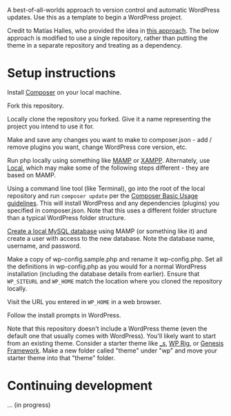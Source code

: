 A best-of-all-worlds approach to version control and automatic WordPress updates. Use this as a template to begin a WordPress project.

Credit to Matías Halles, who provided the idea in [this approach](https://medium.com/@halles/wordpress-composer-git-1ccf29a9827a). The below approach is modified to use a single repository, rather than putting the theme in a separate repository and treating as a dependency.

# Setup instructions
Install [Composer](https://getcomposer.org/) on your local machine.

Fork this repository.

Locally clone the repository you forked. Give it a name representing the project you intend to use it for.

Make and save any changes you want to make to composer.json - add / remove plugins you want, change WordPress core version, etc.

Run php locally using something like [MAMP](https://www.mamp.info) or [XAMPP](https://www.apachefriends.org/download.html). Alternately, use [Local](https://localwp.com/), which may make some of the following steps different - they are based on MAMP.

Using a command line tool (like Terminal), go into the root of the local repository and run `composer update` per the [Composer Basic Usage guidelines](https://getcomposer.org/doc/01-basic-usage.md). This will install WordPress and any dependencies (plugins) you specified in composer.json. Note that this uses a different folder structure than a typical WordPress folder structure.

[Create a local MySQL database](https://www.betterhostreview.com/create-mysql-database-phpmyadmin-computer.html) using MAMP (or something like it) and create a user with access to the new database. Note the database name, username, and password.

Make a copy of wp-config.sample.php and rename it wp-config.php. Set all the definitions in wp-config.php as you would for a normal WordPress installation (including the database details from earlier). Ensure that `WP_SITEURL` and `WP_HOME` match the location where you cloned the repository locally.

Visit the URL you entered in `WP_HOME` in a web browser.

Follow the install prompts in WordPress.

Note that this repository doesn't include a WordPress theme (even the default one that usually comes with WordPress). You'll likely want to start from an existing theme. Consider a starter theme like [_s](http://underscores.me/), [WP Rig](https://wprig.io/), or [Genesis Framework](https://www.studiopress.com/features/). Make a new folder called "theme" under "wp" and move your starter theme into that "theme" folder.

# Continuing development
... (in progress)
